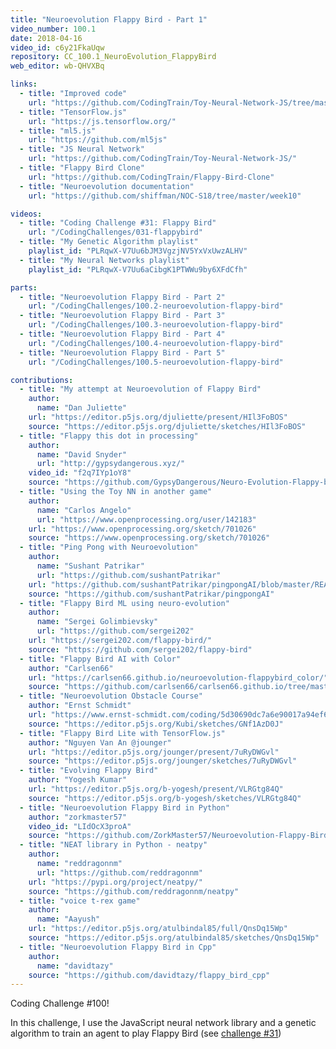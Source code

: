```yaml
---
title: "Neuroevolution Flappy Bird - Part 1"
video_number: 100.1
date: 2018-04-16
video_id: c6y21FkaUqw
repository: CC_100.1_NeuroEvolution_FlappyBird
web_editor: wb-QHVXBq

links:
  - title: "Improved code"
    url: "https://github.com/CodingTrain/Toy-Neural-Network-JS/tree/master/examples/neuroevolution-flappybird"
  - title: "TensorFlow.js"
    url: "https://js.tensorflow.org/"
  - title: "ml5.js"
    url: "https://github.com/ml5js"
  - title: "JS Neural Network"
    url: "https://github.com/CodingTrain/Toy-Neural-Network-JS/"
  - title: "Flappy Bird Clone"
    url: "https://github.com/CodingTrain/Flappy-Bird-Clone"
  - title: "Neuroevolution documentation"
    url: "https://github.com/shiffman/NOC-S18/tree/master/week10"

videos:
  - title: "Coding Challenge #31: Flappy Bird"
    url: "/CodingChallenges/031-flappybird"
  - title: "My Genetic Algorithm playlist"
    playlist_id: "PLRqwX-V7Uu6bJM3VgzjNV5YxVxUwzALHV"
  - title: "My Neural Networks playlist"
    playlist_id: "PLRqwX-V7Uu6aCibgK1PTWWu9by6XFdCfh"

parts:
  - title: "Neuroevolution Flappy Bird - Part 2"
    url: "/CodingChallenges/100.2-neuroevolution-flappy-bird"
  - title: "Neuroevolution Flappy Bird - Part 3"
    url: "/CodingChallenges/100.3-neuroevolution-flappy-bird"
  - title: "Neuroevolution Flappy Bird - Part 4"
    url: "/CodingChallenges/100.4-neuroevolution-flappy-bird"
  - title: "Neuroevolution Flappy Bird - Part 5"
    url: "/CodingChallenges/100.5-neuroevolution-flappy-bird"

contributions:
  - title: "My attempt at Neuroevolution of Flappy Bird"
    author:
      name: "Dan Juliette"
    url: "https://editor.p5js.org/djuliette/present/HIl3FoBOS"
    source: "https://editor.p5js.org/djuliette/sketches/HIl3FoBOS"
  - title: "Flappy this dot in processing"
    author:
      name: "David Snyder"
      url: "http://gypsydangerous.xyz/"
    video_id: "f2q7IYp1oY8"
    source: "https://github.com/GypsyDangerous/Neuro-Evolution-Flappy-bird"
  - title: "Using the Toy NN in another game"
    author:
      name: "Carlos Angelo"
      url: "https://www.openprocessing.org/user/142183"
    url: "https://www.openprocessing.org/sketch/701026"
    source: "https://www.openprocessing.org/sketch/701026"
  - title: "Ping Pong with Neuroevolution"
    author:
      name: "Sushant Patrikar"
      url: "https://github.com/sushantPatrikar"
    url: "https://github.com/sushantPatrikar/pingpongAI/blob/master/README.md"
    source: "https://github.com/sushantPatrikar/pingpongAI"
  - title: "Flappy Bird ML using neuro-evolution"
    author:
      name: "Sergei Golimbievsky"
      url: "https://github.com/sergei202"
    url: "https://sergei202.com/flappy-bird/"
    source: "https://github.com/sergei202/flappy-bird"
  - title: "Flappy Bird AI with Color"
    author: "Carlsen66"
    url: "https://carlsen66.github.io/neuroevolution-flappybird_color/"
    source: "https://github.com/carlsen66/carlsen66.github.io/tree/master/neuroevolution-flappybird_color"
  - title: "Neuroevolution Obstacle Course"
    author: "Ernst Schmidt"
    url: "https://www.ernst-schmidt.com/coding/5d30690dc7a6e90017a94ef6"
    source: "https://editor.p5js.org/Kubi/sketches/GNf1AzD0J"
  - title: "Flappy Bird Lite with TensorFlow.js"
    author: "Nguyen Van An @jounger"
    url: "https://editor.p5js.org/jounger/present/7uRyDWGvl"
    source: "https://editor.p5js.org/jounger/sketches/7uRyDWGvl"
  - title: "Evolving Flappy Bird"
    author: "Yogesh Kumar"
    url: "https://editor.p5js.org/b-yogesh/present/VLRGtg84Q"
    source: "https://editor.p5js.org/b-yogesh/sketches/VLRGtg84Q"
  - title: "Neuroevolution Flappy Bird in Python"
    author: "zorkmaster57"
    video_id: "LIdOcX3proA"
    source: "https://github.com/ZorkMaster57/Neuroevolution-Flappy-Bird-in-Python"
  - title: "NEAT library in Python - neatpy"
    author:
      name: "reddragonnm"
      url: "https://github.com/reddragonnm"
    url: "https://pypi.org/project/neatpy/"
    source: "https://github.com/reddragonnm/neatpy"
  - title: "voice t-rex game"
    author:
      name: "Aayush"
    url: "https://editor.p5js.org/atulbindal85/full/QnsDq15Wp"
    source: "https://editor.p5js.org/atulbindal85/sketches/QnsDq15Wp"
  - title: "Neuroevolution Flappy Bird in Cpp"
    author:
      name: "davidtazy"
    source: "https://github.com/davidtazy/flappy_bird_cpp"
---
```

Coding Challenge #100!

In this challenge, I use the JavaScript neural network library and a genetic algorithm to train an agent to play Flappy Bird (see [challenge #31](https://youtu.be/cXgA1d_E-jY))
